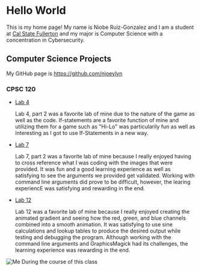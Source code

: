 # Hello World

This is my home page! My name is Niobe Ruiz-Gonzalez and I am a student at [Cal State Fullerton](http://www.fullerton.edu/) and my major is Computer Science with a concentration in Cybersecurity.

## Computer Science Projects

My GitHub page is https://github.com/njoeylyn

### CPSC 120

* [Lab 4](https://github.com/cpsc-fall-2024/cpsc-120-lab-04-sopheakca-niobe_lab4/tree/main/part-2)

    Lab 4, part 2 was a favorite lab of mine due to the nature of the game as well as the code. If-statements are a favorite function of mine and utilizing them for a game such as "Hi-Lo" was particularily fun as well as interesting as I got to use If-Statements in a new way. 

* [Lab 7](https://github.com/cpsc-fall-2024/cpsc-120-lab-07-hannah-and-niobe/tree/main/part-1) 

    Lab 7, part 2 was a favorite lab of mine because I really enjoyed having to cross reference what I was coding with the images that were provided. It was fun and a good learning experience as well as satisfying to see the arguments we provided get validated. Working with command line arguments did prove to be difficult, however, the learing experiencE was satisfying and rewarding in the end.


* [Lab 12](https://github.com/cpsc-fall-2024/cpsc-120-lab-12-niobe_katelyn_lab12/tree/main/part-1) 

    Lab 12 was a favorite lab of mine because I really enjoyed creating the animated gradient and seeing how the red, green, and blue channels combined into a smooth animation. It was satisfying to use sine calculations and lookup tables to produce the desired output while testing and debugging the program. Although working with the command line arguments and GraphicsMagick had its challenges, the learning experience was rewarding in the end.

![Me During the course of this class](images/lol.png)
